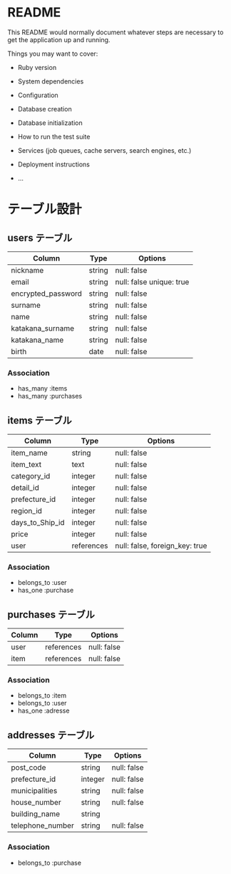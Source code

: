 # README

This README would normally document whatever steps are necessary to get the
application up and running.

Things you may want to cover:

* Ruby version

* System dependencies

* Configuration

* Database creation

* Database initialization

* How to run the test suite

* Services (job queues, cache servers, search engines, etc.)

* Deployment instructions

* ...


# テーブル設計

## users テーブル

| Column             | Type   | Options                 |
| ------------------ | ------ | ----------------------- |
| nickname           | string | null: false             |
| email              | string | null: false unique: true|
| encrypted_password | string | null: false             |
| surname            | string | null: false             |
| name               | string | null: false             |
| katakana_surname   | string | null: false             |
| katakana_name      | string | null: false             |
| birth              | date   | null: false             |

### Association

- has_many :items
- has_many :purchases


## items テーブル

| Column           | Type       | Options                        |
| ------           | ------     | -----------                    |
| item_name        | string     | null: false                    |
| item_text        | text       | null: false                    |
| category_id      | integer    | null: false                    |
| detail_id        | integer    | null: false                    |
| prefecture_id    | integer    | null: false                    |
| region_id        | integer    | null: false                    | 
| days_to_Ship_id  | integer    | null: false                    |
| price            | integer    | null: false                    |
| user             | references | null: false, foreign_key: true |
### Association

- belongs_to :user
- has_one    :purchase


## purchases テーブル

| Column | Type       | Options    |
| ------ | ---------- | -----------|
| user   | references | null: false|
| item   | references | null: false|

### Association

- belongs_to :item
- belongs_to :user
- has_one :adresse
## addresses テーブル

| Column         | Type       | Options     |
| -------        | ---------- | ----------- |
|post_code       | string     | null: false |
|prefecture_id   | integer    | null: false |
|municipalities  | string     | null: false |
|house_number    | string     | null: false |
|building_name   | string     |             |
|telephone_number| string     | null: false |

### Association

- belongs_to :purchase